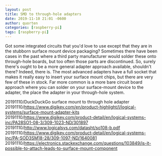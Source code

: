 ```yaml
---
layout: post
title: SMD to through-hole adapters
date: 2019-11-10 21:01 -0600
author: quorten
categories: [raspberry-pi]
tags: [raspberry-pi]
---
```


Got some integrated circuits that you'd love to use except that they
are in the stubborn surface mount device packaging?  Sometimes there
have been cases in the past where a third party manufacturer would
solder these onto through-hole boards, but too often those parts are
discontinued.  So, surely there's ought to be a more general adapter
approach available, shouldn't there?  Indeed, there is.  The most
advanced adapters have a full socket that makes it really easy to
insert your surface mount chips, but there are very few of these in
stock.  Far more common is a more bare circuit board approach where
you can solder on your surface-mount device to the adapter, the place
the adapter in your through-hole system.

20191110/DuckDuckGo surface mount to through hole adapter  
20191110/https://www.digikey.com/en/product-highlight/l/logical-systems/surface-mount-adapter-kits  
20191110/https://www.digikey.com/product-detail/en/logical-systems-inc/PA28SO1-08-3/309-1023-ND/301897  
20191110/http://www.logicalsys.com/datasht/so108-b.pdf  
20191110/https://www.digikey.com/product-detail/en/logical-systems-inc/PA-SOD3SM18-28/309-1097-ND/1640081  
20191110/https://electronics.stackexchange.com/questions/103849/is-it-possible-to-attach-leads-to-surface-mount-component
